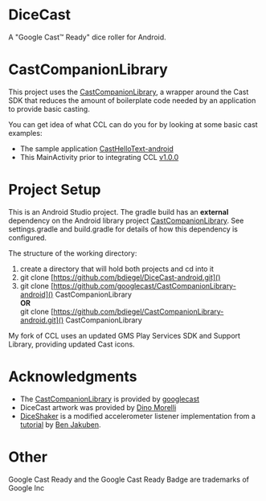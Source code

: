 # DiceCast
A "Google Cast™ Ready" dice roller for Android. 

# CastCompanionLibrary
This project uses the [CastCompanionLibrary](https://github.com/googlecast/CastCompanionLibrary-android),
a wrapper around the Cast SDK that reduces the amount of boilerplate code needed by an 
application to provide basic casting.
 
You can get idea of what CCL can do you for by looking at some basic cast examples:

* The sample application [CastHelloText-android](https://github.com/googlecast/CastHelloText-android.git)
* This MainActivity prior to integrating CCL [v1.0.0](https://github.com/bdiegel/DiceCast-android/blob/v1.0.0/app/src/main/java/com/honu/dicecast/MainActivity.java) 

# Project Setup
This is an Android Studio project. The gradle build has an **external** dependency on the Android 
library project [CastCompanionLibrary](https://github.com/googlecast/CastCompanionLibrary-android).
See settings.gradle and build.gradle for details of how this dependency is configured.

The structure of the working directory:

  1. create a directory that will hold both projects and cd into it
  2. git clone [https://github.com/bdiegel/DiceCast-android.git]()
  3. git clone [https://github.com/googlecast/CastCompanionLibrary-android]() CastCompanionLibrary
   </br>**OR**</br>
   git clone [https://github.com/bdiegel/CastCompanionLibrary-android.git]() CastCompanionLibrary

My fork of CCL uses an updated GMS Play Services SDK and Support Library, providing updated Cast icons.  

# Acknowledgments
* The [CastCompanionLibrary](https://github.com/googlecast/CastCompanionLibrary-android) is provided by [googlecast](https://github.com/googlecast) 
* DiceCast artwork was provided by [Dino Morelli](https://github.com/dino-)
* [DiceShaker](https://github.com/bdiegel/DiceCast-android/blob/master/app/src/main/java/com/honu/dicecast/DiceShaker.java) 
is a modified accelerometer listener implementation from a [tutorial](http://teamtreehouse.com/library/build-a-simple-android-app/shaking-things-up/adding-a-shake-detector) 
by [Ben Jakuben](http://teamtreehouse.com/bendog24). 

# Other
Google Cast Ready and the Google Cast Ready Badge are trademarks of Google Inc